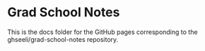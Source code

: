 # Grad School Notes

This is the docs folder for the GitHub pages corresponding to the ghseeli/grad-school-notes repository.